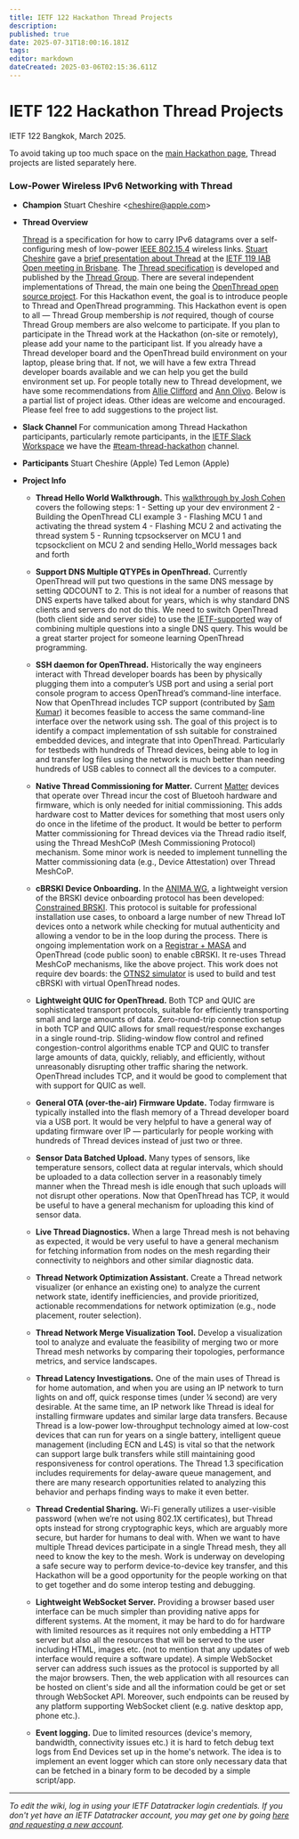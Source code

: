 ```yaml
---
title: IETF 122 Hackathon Thread Projects
description: 
published: true
date: 2025-07-31T18:00:16.181Z
tags: 
editor: markdown
dateCreated: 2025-03-06T02:15:36.611Z
---
```


# IETF 122 Hackathon Thread Projects

IETF 122 Bangkok, March 2025.

To avoid taking up too much space on the [main Hackathon page](/meeting/122/hackathon), Thread projects are listed separately here.

### Low-Power Wireless IPv6 Networking with Thread

- **Champion**
Stuart Cheshire &lt;cheshire@apple.com&gt;

- **Thread Overview**

  [Thread](https://en.wikipedia.org/wiki/Thread_(network_protocol)) is a specification for how to carry IPv6 datagrams over a self-configuring mesh of low-power [IEEE 802.15.4](https://en.wikipedia.org/wiki/IEEE_802.15.4) wireless links. [Stuart Cheshire](https://www.threadgroup.org/thread-group#board&officers:~:text=Stuart%20Cheshire) gave a [brief presentation about Thread](https://www.youtube.com/watch?v=DplqxrH6Xbg&t=2148s) at the [IETF 119 IAB Open meeting in Brisbane](https://datatracker.ietf.org/meeting/119/proceedings#:~:text=iabopen). The [Thread specification](https://www.threadgroup.org/support#specifications) is developed and published by the [Thread Group](https://www.threadgroup.org/). There are several independent implementations of Thread, the main one being the [OpenThread open source project](https://openthread.io/).
For this Hackathon event, the goal is to introduce people to Thread and OpenThread programming. This Hackathon event is open to all — Thread Group membership is *not* required, though of course Thread Group members are also welcome to participate. If you plan to participate in the Thread work at the Hackathon (on-site or remotely), please add your name to the participant list. If you already have a Thread developer board and the OpenThread build environment on your laptop, please bring that. If not, we will have a few extra Thread developer boards available and we can help you get the build environment set up. For people totally new to Thread development, we have some recommendations from [Allie Clifford](/meeting/120/hackathon/Thread-Guide-Allie-Clifford) and [Ann Olivo](/meeting/120/hackathon/Thread-Guide-Ann-Olivo).
Below is a partial list of project ideas. Other ideas are welcome and encouraged. Please feel free to add suggestions to the project list.

- **Slack Channel**
For communication among Thread Hackathon participants, particularly remote participants, in the [IETF Slack Workspace](https://join.slack.com/t/ietf/shared_invite/zt-2tp4eenlx-5XWQGCglltuzsxpwsQm_tw) we have the [#team-thread-hackathon](https://ietf.slack.com/archives/C07DE1M657E) channel.

- **Participants**
Stuart Cheshire (Apple)
Ted Lemon (Apple)

- **Project Info**

  - **Thread Hello World Walkthrough.** This [walkthrough by Josh Cohen](https://github.com/joshco/esp-walkthrough/blob/main/hello_world.md) covers the following steps:
  1 - Setting up your dev environment
  2 - Building the OpenThread CLI example
  3 - Flashing MCU 1 and activating the thread system
  4 - Flashing MCU 2 and activating the thread system
  5 - Running tcpsockserver on MCU 1 and tcpsockclient on MCU 2 and sending Hello_World messages back and forth

  - **Support DNS Multiple QTYPEs in OpenThread.** Currently OpenThread will put two questions in the same DNS message by setting QDCOUNT to 2. This is not ideal for a number of reasons that DNS experts have talked about for years, which is why standard DNS clients and servers do not do this. We need to switch OpenThread (both client side and server side) to use the [IETF-supported](https://datatracker.ietf.org/doc/html/draft-ietf-dnssd-multi-qtypes) way of combining multiple questions into a single DNS query. This would be a great starter project for someone learning OpenThread programming.

  - **SSH daemon for OpenThread.** Historically the way engineers interact with Thread developer boards has been by physically plugging them into a computer’s USB port and using a serial port console program to access OpenThread’s command-line interface. Now that OpenThread includes TCP support (contributed by [Sam Kumar](https://www.samkumar.org/)) it becomes feasible to access the same command-line interface over the network using ssh. The goal of this project is to identify a compact implementation of ssh suitable for constrained embedded devices, and integrate that into OpenThread. Particularly for testbeds with hundreds of Thread devices, being able to log in and transfer log files using the network is much better than needing hundreds of USB cables to connect all the devices to a computer.

  - **Native Thread Commissioning for Matter.** Current [Matter](https://csa-iot.org/all-solutions/matter/) devices that operate over Thread incur the cost of Bluetooh hardware and firmware, which is only needed for initial commissioning. This adds hardware cost to Matter devices for something that most users only do once in the lifetime of the product. It would be better to perform Matter commissioning for Thread devices via the Thread radio itself, using the Thread MeshCoP (Mesh Commissioning Protocol) mechanism. Some minor work is needed to implement tunnelling the Matter commissioning data (e.g., Device Attestation) over Thread MeshCoP.

  - **cBRSKI Device Onboarding.** In the [ANIMA WG](https://datatracker.ietf.org/wg/anima/about/), a lightweight version of the BRSKI device onboarding protocol has been developed: [Constrained BRSKI](https://datatracker.ietf.org/doc/html/draft-ietf-anima-constrained-voucher). This protocol is suitable for professional installation use cases, to onboard a large number of new Thread IoT devices onto a network while checking for mutual authenticity and allowing a vendor to be in the loop during the process. There is ongoing implementation work on a [Registrar + MASA](https://github.com/EskoDijk/ot-registrar) and OpenThread (code public soon) to enable cBRSKI. It re-uses Thread MeshCoP mechanisms, like the above project. This work does not require dev boards: the [OTNS2 simulator](https://github.com/openthread/ot-ns/issues/528) is used to build and test cBRSKI with virtual OpenThread nodes.

  - **Lightweight QUIC for OpenThread.** Both TCP and QUIC are sophisticated transport protocols, suitable for efficiently transporting small and large amounts of data. Zero-round-trip connection setup in both TCP and QUIC allows for small request/response exchanges in a single round-trip. Sliding-window flow control and refined congestion-control algorithms enable TCP and QUIC to transfer large amounts of data, quickly, reliably, and efficiently, without unreasonably disrupting other traffic sharing the network. OpenThread includes TCP, and it would be good to complement that with support for QUIC as well.

  - **General OTA (over-the-air) Firmware Update.** Today firmware is typically installed into the flash memory of a Thread developer board via a USB port. It would be very helpful to have a general way of updating firmware over IP — particularly for people working with hundreds of Thread devices instead of just two or three.

  - **Sensor Data Batched Upload.** Many types of sensors, like temperature sensors, collect data at regular intervals, which should be uploaded to a data collection server in a reasonably timely manner when the Thread mesh is idle enough that such uploads will not disrupt other operations. Now that OpenThread has TCP, it would be useful to have a general mechanism for uploading this kind of sensor data.

  - **Live Thread Diagnostics.** When a large Thread mesh is not behaving as expected, it would be very useful to have a general mechanism for fetching information from nodes on the mesh regarding their connectivity to neighbors and other similar diagnostic data.

  - **Thread Network Optimization Assistant.** Create a Thread network visualizer (or enhance an existing one) to analyze the current network state, identify inefficiencies, and provide prioritized, actionable recommendations for network optimization (e.g., node placement, router selection).

  - **Thread Network Merge Visualization Tool.** Develop a visualization tool to analyze and evaluate the feasibility of merging two or more Thread mesh networks by comparing their topologies, performance metrics, and service landscapes.

  - **Thread Latency Investigations.** One of the main uses of Thread is for home automation, and when you are using an IP network to turn lights on and off, quick response times (under ¼ second) are very desirable. At the same time, an IP network like Thread is ideal for installing firmware updates and similar large data transfers. Because Thread is a low-power low-throughput technology aimed at low-cost devices that can run for years on a single battery, intelligent queue management (including ECN and L4S) is vital so that the network can support large bulk transfers while still maintaining good responsiveness for control operations. The Thread 1.3 specification includes requirements for delay-aware queue management, and there are many research opportunities related to analyzing this behavior and perhaps finding ways to make it even better.

  - **Thread Credential Sharing.** Wi-Fi generally utilizes a user-visible password (when we’re not using 802.1X certificates), but Thread opts instead for strong cryptographic keys, which are arguably more secure, but harder for humans to deal with. When we want to have multiple Thread devices participate in a single Thread mesh, they all need to know the key to the mesh. Work is underway on developing a safe secure way to perform device-to-device key transfer, and this Hackathon will be a good opportunity for the people working on that to get together and do some interop testing and debugging.

  - **Lightweight WebSocket Server.** Providing a browser based user interface can be much simpler than providing native apps for different systems. At the moment, it may be hard to do for hardware with limited resources as it requires not only embedding a HTTP server but also all the resources that will be served to the user including HTML, images etc. (not to mention that any updates of web interface would require a software update). A simple WebSocket server can address such issues as the protocol is supported by all the major browsers. Then, the web application with all resources can be hosted on client's side and all the information could be get or set through WebSocket API. Moreover, such endpoints can be reused by any platform supporting WebSocket client (e.g. native desktop app, phone etc.).

  - **Event logging.** Due to limited resources (device's memory, bandwidth, connectivity issues etc.) it is hard to fetch debug text logs from End Devices set up in the home's network. The idea is to implement an event logger which can store only necessary data that can be fetched in a binary form to be decoded by a simple script/app.

----

*To edit the wiki, log in using your IETF Datatracker login credentials. If you don't yet have an IETF Datatracker account, you may get one by going [here and requesting a new account](https://datatracker.ietf.org/accounts/create/).*

